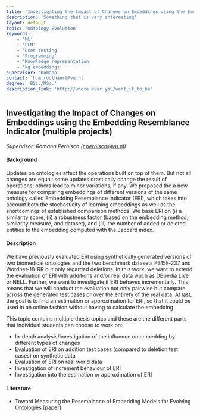 ```yaml
---
title: 'Investigating the Impact of Changes on Embeddings using the Embedding Resemblance Indicator (multiple projects)'
description: 'Something that is very interesting'
layout: default
topic: 'Ontology Evolution' 
keywords: 
    - 'ML'
    - 'LLM'
    - 'User testing'
    - 'Programming'
    - 'Knowledge representation'
    - 'kg embeddings'
supervisor: 'Romana'
contact: 'h.m.roothaert@vu.nl'
degree: 'BSc./MSc.'
description_link: 'http://where.ever.you/want_it_to_be'
---
```


## Investigating the Impact of Changes on Embeddings using the Embedding Resemblance Indicator (multiple projects)
*Supervisor: Romana Pernisch (r.pernisch@vu.nl)*

#### Background
Updates on ontologies affect the operations built on top of them. But not all changes are equal: some updates drastically change the result of operations; others lead to minor variations, if any. We proposed the a new measure for comparing embeddings of different versions of the same ontology called Embedding Resemblance Indicator (ERI), which takes into account both the stochasticity of learning embeddings as well as the shortcomings of established comparison methods. We base ERI on (i) a similarity score, (ii) a robustness factor (based on the embedding method, similarity measure, and dataset), and (iii) the number of added or deleted entities to the embedding computed with the Jaccard index.

#### Description
We have previously evaluated ERI using synthetically generated versions of two biomedical ontologies and the two benchmark datasets FB15k-237 and Wordnet-18-RR but only regarded deletions. In this work, we want to extend the evaluation of ERI with additions and/or real data wuch as DBpedia Live or NELL. Further, we want to investigate if ERI behaves incrementally. This means that we will conduct the evaluation not only pairwise but compare across the generated test cases or over the entirety of the real data. At last, the goal is to find an estimation or approximation for ERI, so that it could be used in an online fashion without having to calculate the embedding.

This topic contains multiple thesis topics and these are the different parts that individual students can choose to work on:
- In-depth analysis/investigation of the influence on embedding by different types of changes
- Evaluation of ERI on addition test cases (compared to deletion test cases) on synthetic data
- Evaluation of ERI on real world data
- Investigation of increment behaviour of ERI
- Investigation into the estimation or approximation of ERI

#### Literature
- Toward Measuring the Resemblance of Embedding Models for Evolving Ontologies [<a href="https://doi.org/10.1145/3460210.3493540">paper</a>]
